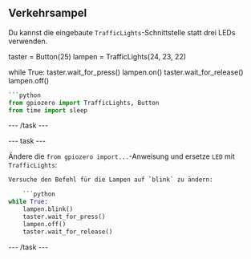 ## Verkehrsampel

Du kannst die eingebaute `TrafficLights`-Schnittstelle statt drei LEDs verwenden.

taster = Button(25) lampen = TrafficLights(24, 23, 22)

while True: taster.wait_for_press() lampen.on() taster.wait_for_release() lampen.off()

```python
```python
from gpiozero import TrafficLights, Button
from time import sleep
```

\--- /task \---

\--- task \---

Ändere die `from gpiozero import...`-Anweisung und ersetze `LED` mit `TrafficLights`:

```python
Versuche den Befehl für die Lampen auf `blink` zu ändern:

    ```python
while True:
    lampen.blink()
    taster.wait_for_press()
    lampen.off()
    taster.wait_for_release()
```

\--- /task \---